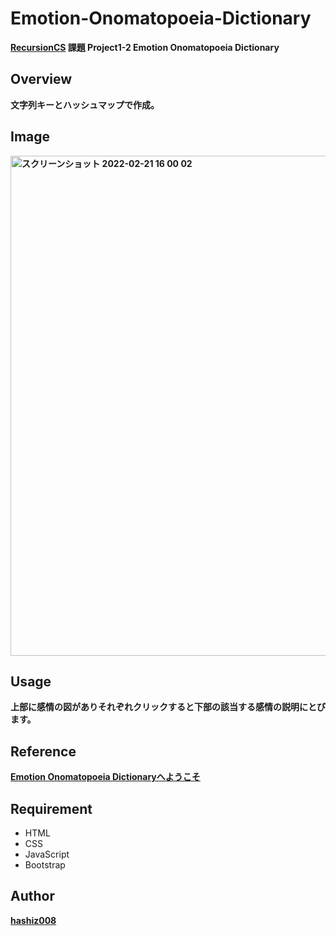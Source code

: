 
# Emotion-Onomatopoeia-Dictionary
**[RecursionCS](https://recursionist.io) 課題 Project1-2 Emotion Onomatopoeia Dictionary**

## Overview
**文字列キーとハッシュマップで作成。**

## Image 
**<img width="800" alt="スクリーンショット 2022-02-21 16 00 02" src="https://user-images.githubusercontent.com/63139730/154904766-f51d6a77-a62c-4de8-b6d5-4196a2a6ad34.png">**

## Usage
**上部に感情の図がありそれぞれクリックすると下部の該当する感情の説明にとびます。**

## Reference
**<a href='https://emotion-onomatopoeia-dictionary.vercel.app/'>Emotion Onomatopoeia Dictionaryへようこそ</a>**

## Requirement
 * HTML
 * CSS
 * JavaScript
 * Bootstrap

## Author
**<a href="https://github.com/hashiz008">hashiz008</a>**
